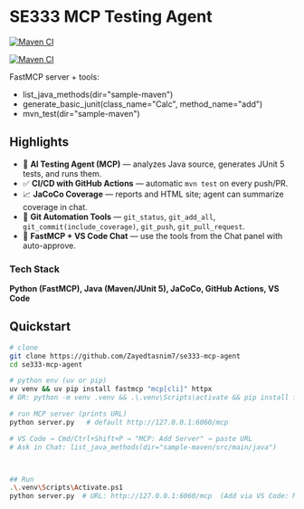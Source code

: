 ﻿# SE333 MCP Testing Agent

[![Maven CI](https://github.com/Zayedtasnim7/se333-mcp-agent/actions/workflows/maven.yml/badge.svg)](https://github.com/Zayedtasnim7/se333-mcp-agent/actions/workflows/maven.yml)

[![Maven CI](https://github.com/Zayedtasnim7/se333-mcp-agent/actions/workflows/maven.yml/badge.svg)](https://github.com/Zayedtasnim7/se333-mcp-agent/actions/workflows/maven.yml)

FastMCP server + tools:
- list_java_methods(dir="sample-maven")
- generate_basic_junit(class_name="Calc", method_name="add")
- mvn_test(dir="sample-maven")

## Highlights
- 🤖 **AI Testing Agent (MCP)** — analyzes Java source, generates JUnit 5 tests, and runs them.
- ✅ **CI/CD with GitHub Actions** — automatic `mvn test` on every push/PR.
- 📈 **JaCoCo Coverage** — reports and HTML site; agent can summarize coverage in chat.
- 🔁 **Git Automation Tools** — `git_status`, `git_add_all`, `git_commit(include_coverage)`, `git_push`, `git_pull_request`.
- 🧩 **FastMCP + VS Code Chat** — use the tools from the Chat panel with auto-approve.

### Tech Stack
**Python (FastMCP), Java (Maven/JUnit 5), JaCoCo, GitHub Actions, VS Code**


## Quickstart
```bash
# clone
git clone https://github.com/Zayedtasnim7/se333-mcp-agent
cd se333-mcp-agent

# python env (uv or pip)
uv venv && uv pip install fastmcp "mcp[cli]" httpx
# OR: python -m venv .venv && .\.venv\Scripts\activate && pip install fastmcp "mcp[cli]" httpx

# run MCP server (prints URL)
python server.py   # default http://127.0.0.1:6060/mcp

# VS Code → Cmd/Ctrl+Shift+P → "MCP: Add Server" → paste URL
# Ask in Chat: list_java_methods(dir="sample-maven/src/main/java")



## Run
.\.venv\Scripts\Activate.ps1
python server.py  # URL: http://127.0.0.1:6060/mcp  (Add via VS Code: MCP: Add Server)
